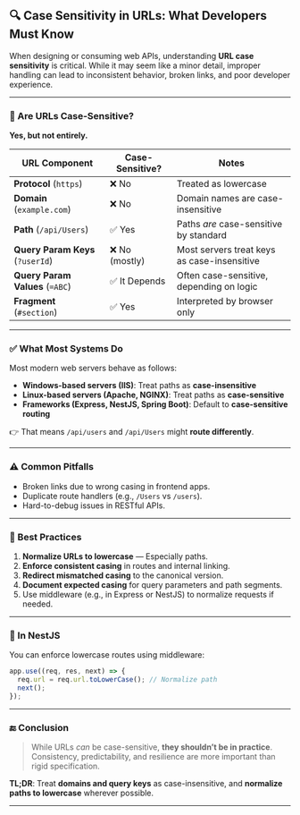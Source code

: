 

## 🔍 Case Sensitivity in URLs: What Developers Must Know

When designing or consuming web APIs, understanding **URL case sensitivity** is critical. While it may seem like a minor detail, improper handling can lead to inconsistent behavior, broken links, and poor developer experience.

---

### 🚨 Are URLs Case-Sensitive?

**Yes, but not entirely.**

|URL Component|Case-Sensitive?|Notes|
|---|---|---|
|**Protocol** (`https`)|❌ No|Treated as lowercase|
|**Domain** (`example.com`)|❌ No|Domain names are case-insensitive|
|**Path** (`/api/Users`)|✅ Yes|Paths _are_ case-sensitive by standard|
|**Query Param Keys** (`?userId`)|❌ No (mostly)|Most servers treat keys as case-insensitive|
|**Query Param Values** (`=ABC`)|✅ It Depends|Often case-sensitive, depending on logic|
|**Fragment** (`#section`)|✅ Yes|Interpreted by browser only|

---

### ✅ What Most Systems Do

Most modern web servers behave as follows:

- **Windows-based servers (IIS)**: Treat paths as **case-insensitive**
- **Linux-based servers (Apache, NGINX)**: Treat paths as **case-sensitive**
- **Frameworks (Express, NestJS, Spring Boot)**: Default to **case-sensitive routing**

👉 That means `/api/users` and `/api/Users` might **route differently**.

---

### ⚠️ Common Pitfalls

- Broken links due to wrong casing in frontend apps.
- Duplicate route handlers (e.g., `/Users` vs `/users`).
- Hard-to-debug issues in RESTful APIs.


---

### 🎯 Best Practices

1. **Normalize URLs to lowercase** — Especially paths.
2. **Enforce consistent casing** in routes and internal linking.
3. **Redirect mismatched casing** to the canonical version.
4. **Document expected casing** for query parameters and path segments.
5. Use middleware (e.g., in Express or NestJS) to normalize requests if needed.

---

### 🧰 In NestJS

You can enforce lowercase routes using middleware:

```ts
app.use((req, res, next) => {
  req.url = req.url.toLowerCase(); // Normalize path
  next();
});
```

---

### 🔚 Conclusion

> While URLs _can_ be case-sensitive, **they shouldn’t be in practice**.  
> Consistency, predictability, and resilience are more important than rigid specification.

**TL;DR**: Treat **domains and query keys** as case-insensitive, and **normalize paths to lowercase** wherever possible.

---
